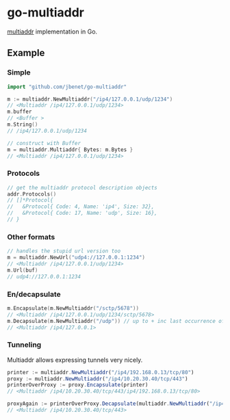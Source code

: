 # go-multiaddr

[multiaddr](https://github.com/jbenet/multiaddr) implementation in Go.

## Example

### Simple

```go
import "github.com/jbenet/go-multiaddr"

m := multiaddr.NewMultiaddr("/ip4/127.0.0.1/udp/1234")
// <Multiaddr /ip4/127.0.0.1/udp/1234>
m.buffer
// <Buffer >
m.String()
// /ip4/127.0.0.1/udp/1234

// construct with Buffer
m = multiaddr.Multiaddr{ Bytes: m.Bytes }
// <Multiaddr /ip4/127.0.0.1/udp/1234>
```

### Protocols

```go
// get the multiaddr protocol description objects
addr.Protocols()
// []*Protocol{
//   &Protocol{ Code: 4, Name: 'ip4', Size: 32},
//   &Protocol{ Code: 17, Name: 'udp', Size: 16},
// }
```

### Other formats

```go
// handles the stupid url version too
m = multiaddr.NewUrl("udp4://127.0.0.1:1234")
// <Multiaddr /ip4/127.0.0.1/udp/1234>
m.Url(buf)
// udp4://127.0.0.1:1234
```

### En/decapsulate

```go
m.Encapsulate(m.NewMultiaddr("/sctp/5678"))
// <Multiaddr /ip4/127.0.0.1/udp/1234/sctp/5678>
m.Decapsulate(m.NewMultiaddr("/udp")) // up to + inc last occurrence of subaddr
// <Multiaddr /ip4/127.0.0.1>
```

### Tunneling

Multiaddr allows expressing tunnels very nicely.

```js
printer := multiaddr.NewMultiaddr("/ip4/192.168.0.13/tcp/80")
proxy := multiaddr.NewMultiaddr("/ip4/10.20.30.40/tcp/443")
printerOverProxy := proxy.Encapsulate(printer)
// <Multiaddr /ip4/10.20.30.40/tcp/443/ip4/192.168.0.13/tcp/80>

proxyAgain := printerOverProxy.Decapsulate(multiaddr.NewMultiaddr("/ip4"))
// <Multiaddr /ip4/10.20.30.40/tcp/443>
```
